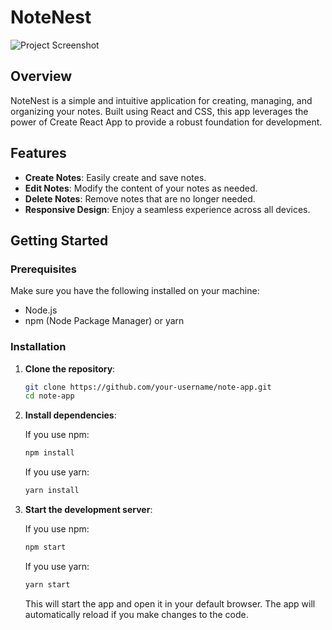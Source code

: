 # NoteNest
![Project Screenshot](src/UI)
## Overview

NoteNest is a simple and intuitive application for creating, managing, and organizing your notes. Built using React and CSS, this app leverages the power of Create React App to provide a robust foundation for development.

## Features

- **Create Notes**: Easily create and save notes.
- **Edit Notes**: Modify the content of your notes as needed.
- **Delete Notes**: Remove notes that are no longer needed.
- **Responsive Design**: Enjoy a seamless experience across all devices.

## Getting Started

### Prerequisites

Make sure you have the following installed on your machine:

- Node.js
- npm (Node Package Manager) or yarn

### Installation

1. **Clone the repository**:

    ```sh
    git clone https://github.com/your-username/note-app.git
    cd note-app
    ```

2. **Install dependencies**:

    If you use npm:

    ```sh
    npm install
    ```

    If you use yarn:

    ```sh
    yarn install
    ```

3. **Start the development server**:

    If you use npm:

    ```sh
    npm start
    ```

    If you use yarn:

    ```sh
    yarn start
    ```

    This will start the app and open it in your default browser. The app will automatically reload if you make changes to the code.

